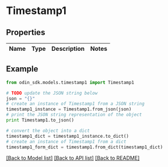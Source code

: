 # Timestamp1


## Properties

Name | Type | Description | Notes
------------ | ------------- | ------------- | -------------

## Example

```python
from odin_sdk.models.timestamp1 import Timestamp1

# TODO update the JSON string below
json = "{}"
# create an instance of Timestamp1 from a JSON string
timestamp1_instance = Timestamp1.from_json(json)
# print the JSON string representation of the object
print Timestamp1.to_json()

# convert the object into a dict
timestamp1_dict = timestamp1_instance.to_dict()
# create an instance of Timestamp1 from a dict
timestamp1_form_dict = timestamp1.from_dict(timestamp1_dict)
```
[[Back to Model list]](../README.md#documentation-for-models) [[Back to API list]](../README.md#documentation-for-api-endpoints) [[Back to README]](../README.md)


